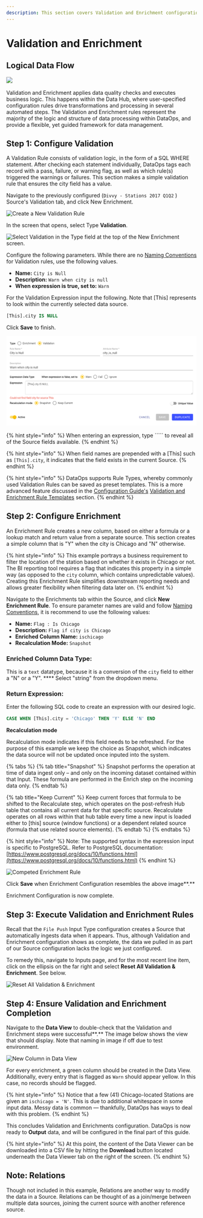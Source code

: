 ```yaml
---
description: This section covers Validation and Enrichment configuration.
---
```


# Validation and Enrichment

## Logical Data Flow

![](../../.gitbook/assets/rap-validation-and-enrishment-location.png)

Validation and Enrichment applies data quality checks and executes business logic. This happens within the Data Hub, where user-specified configuration rules drive transformations and processing in several automated steps. The Validation and Enrichment rules represent the majority of the logic and structure of data processing within DataOps, and provide a flexible, yet guided framework for data management.

## Step **1: Configure Validation**&#x20;

A Validation Rule consists of validation logic, in the form of a SQL WHERE statement. After checking each statement individually, DataOps tags each record with a pass, failure, or warning flag, as well as which rule(s) triggered the warnings or failures. This section makes a simple validation rule that ensures the city field has a value.

Navigate to the previously configured (`Divvy - Stations 2017 Q1Q2` ) Source's Validation tab, and click New Enrichment.

![Create a New Validation Rule](../../.gitbook/assets/Source\_Rules\_Page.PNG)

In the screen that opens, select Type **Validation**.

![Select Validation in the Type field at the top of the New Enrichment screen.](../../.gitbook/assets/rap-validation-location.png)

Configure the following parameters. While there are no [Naming Conventions](https://intellio.gitbook.io/dataops/v/master/best-practices/naming-conventions) for Validation rules, use the following values.

* **Name:** `City is Null`
* **Description:** `Warn when city is null`
* **When expression is true, set to:** `Warn`

For the Validation Expression input the following. Note that \[This] represents to look within the currently selected data source.

```sql
[This].city IS NULL
```

Click **Save** to finish.

![Complete Validation Rule](<../../.gitbook/assets/Validation Rule.PNG>)

{% hint style="info" %}
When entering an expression, type \`\`\`\`\` to reveal all of the Source fields available.
{% endhint %}

{% hint style="info" %}
When field names are prepended with a \[This] such as `[This].city`, it indicates that the field exists in the current Source.
{% endhint %}

{% hint style="info" %}
DataOps supports Rule Types, whereby commonly used Validation Rules can be saved as preset templates. This is a more advanced feature discussed in the [Configuration Guide's](validation-and-enrichment.md) [Validation and Enrichment Rule Templates](../../user-manual/validation-and-enrichment-rule-templates/) section.
{% endhint %}

## **Step 2: Configure Enrichment**

An Enrichment Rule creates a new column, based on either a formula or a lookup match and return value from a separate source. This section creates a simple column that is "Y" when the city is Chicago and "N" otherwise.

{% hint style="info" %}
This example portrays a business requirement to filter the location of the station based on whether it exists in Chicago or not. The BI reporting tool requires a flag that indicates this property in a simple way (as opposed to the `city` column, which contains unpredictable values). Creating this Enrichment Rule simplifies downstream reporting needs and allows greater flexibility when filtering data later on.
{% endhint %}

Navigate to the Enrichments tab within the Source, and click **New Enrichment Rule**. To ensure parameter names are valid and follow [Naming Conventions](https://intellio.gitbook.io/dataops/v/master/best-practices/naming-conventions), it is recommend to use the following values:

* **Name:** `Flag : Is Chicago`
* **Description:** `Flag if city is Chicago`
* **Enriched Column Name:** `ischicago`
* **Recalculation Mode:** `Snapshot`

### Enriched Column Data Type:

This is a `text` datatype, because it is a conversion of the `city` field to either a "N" or a "Y". **** Select "string" from the dropdown menu.

### Return Expression:

Enter the following SQL code to create an expression with our desired logic.

```sql
CASE WHEN [This].city = 'Chicago' THEN 'Y' ELSE 'N' END
```

**Recalculation mode**

Recalculation mode indicates if this field needs to be refreshed. For the purpose of this example we keep the choice as Snapshot, which indicates the data source will not be updated once inputed into the system.

{% tabs %}
{% tab title="Snapshot" %}
Snapshot performs the operation at time of data ingest only – and only on the incoming dataset contained within that Input. These formula are performed in the Enrich step on the incoming data only.
{% endtab %}

{% tab title="Keep Current" %}
Keep current forces that formula to be shifted to the Recalculate step, which operates on the post-refresh Hub table that contains all current data for that specific source. Recalculate operates on all rows within that hub table every time a new input is loaded either to \[this] source (window functions) or a dependent related source (formula that use related source elements).
{% endtab %}
{% endtabs %}

{% hint style="info" %}
Note: The supported syntax in the expression input is specific to PostgreSQL. Refer to PostgreSQL documentation: [https://www.postgresql.org/docs/10/functions.html](https://www.postgresql.org/docs/10/functions.html)
{% endhint %}

![Competed Enrichment Rule](../../.gitbook/assets/rap-complete-enrichment-rule.png)

Click **Save** when Enrichment Configuration resembles the above image**.**

Enrichment Configuration is now complete.

## Step 3: Execute Validation and Enrichment Rules

Recall that the `File Push` Input Type configuration creates a Source that automatically ingests data when it appears. Thus, although Validation and Enrichment configuration shows as complete, the data we pulled in as part of our Source configuration lacks the logic we just configured.

To remedy this, navigate to Inputs page, and for the most recent line item, click on the ellipsis on the far right and select **Reset All Validation & Enrichment**. See below.

![Reset All Validation & Enrichment](../../.gitbook/assets/rap-reset-enrichments.png)

## Step 4: Ensure Validation and Enrichment Completion

Navigate to the **Data View** to double-check that the Validation and Enrichment steps were successful**.** The image below shows the view that should display. Note that naming in image if off due to test environment.

![New Column in Data View](../../.gitbook/assets/screen-shot-2020-07-08-at-11.09.27-am.png)

For every enrichment, a green column should be created in the Data View. Additionally, every entry that is flagged as `Warn` should appear yellow. In this case, no records should be flagged.

{% hint style="info" %}
Notice that a few (41) Chicago-located Stations are given an `ischicago = 'N'`. This is due to additional whitespace in some input data. Messy data is common — thankfully, DataOps has ways to deal with this problem.
{% endhint %}

This concludes Validation and Enrichments configuration. DataOps is now ready to **Output** data, and will be configured in the final part of this guide.

{% hint style="info" %}
At this point, the content of the Data Viewer can be downloaded into a CSV file by hitting the **Download** button located underneath the Data Viewer tab on the right of the screen.
{% endhint %}

## Note: Relations

Though not included in this example, Relations are another way to modify the data in a Source. Relations can be thought of as a join/merge between multiple data sources, joining the current source with another reference source.
